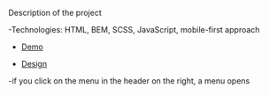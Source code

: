 Description of the project

-Technologies: HTML, BEM, SCSS, JavaScript, mobile-first approach

- [Demo](https://h1deeeee.github.io/Dynamic-Solutions-Agency/)

- [Design](https://www.figma.com/file/7qwsWggv9BAxMi2VPhBuPr/Air-(formerly-Dia))

-if you click on the menu in the header on the right, a menu opens
